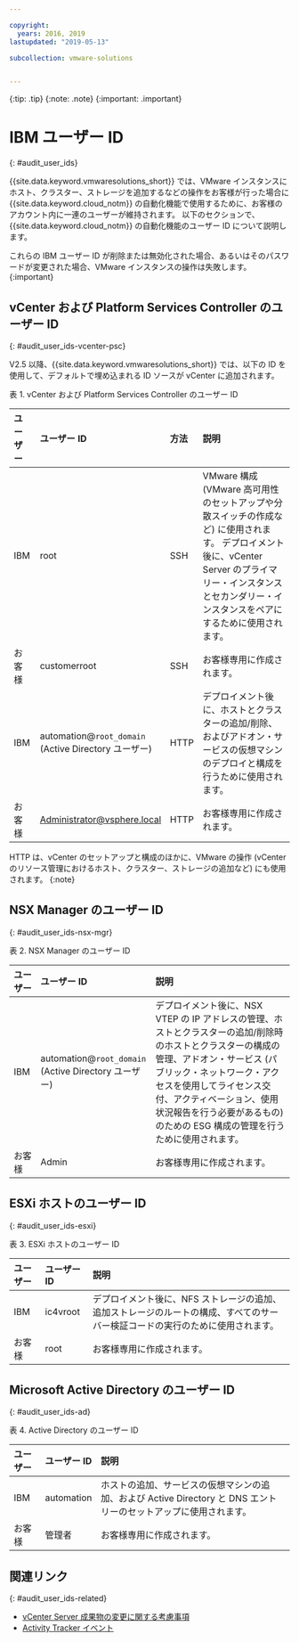 ```yaml
---

copyright:
  years: 2016, 2019
lastupdated: "2019-05-13"

subcollection: vmware-solutions


---
```


{:tip: .tip}
{:note: .note}
{:important: .important}

# IBM ユーザー ID
{: #audit_user_ids}

{{site.data.keyword.vmwaresolutions_short}} では、VMware インスタンスにホスト、クラスター、ストレージを追加するなどの操作をお客様が行った場合に {{site.data.keyword.cloud_notm}} の自動化機能で使用するために、お客様のアカウント内に一連のユーザーが維持されます。 以下のセクションで、{{site.data.keyword.cloud_notm}} の自動化機能のユーザー ID について説明します。

これらの IBM ユーザー ID が削除または無効化された場合、あるいはそのパスワードが変更された場合、VMware インスタンスの操作は失敗します。
{:important}

## vCenter および Platform Services Controller のユーザー ID
{: #audit_user_ids-vcenter-psc}

V2.5 以降、{{site.data.keyword.vmwaresolutions_short}} では、以下の ID を使用して、デフォルトで埋め込まれる ID ソースが vCenter に追加されます。

表 1. vCenter および Platform Services Controller のユーザー ID

| ユーザー     | ユーザー ID      | 方法 | 説明 |
|:---------|:-------------|:-------|:------------|
| IBM      | root         | SSH    | VMware 構成 (VMware 高可用性のセットアップや分散スイッチの作成など) に使用されます。 デプロイメント後に、vCenter Server のプライマリー・インスタンスとセカンダリー・インスタンスをペアにするために使用されます。 |
| お客様 | customerroot | SSH    | お客様専用に作成されます。 |
| IBM      | automation@``root_domain``<br/>(Active Directory ユーザー) | HTTP | デプロイメント後に、ホストとクラスターの追加/削除、およびアドオン・サービスの仮想マシンのデプロイと構成を行うために使用されます。 |
| お客様 | Administrator@vsphere.local | HTTP | お客様専用に作成されます。 |

HTTP は、vCenter のセットアップと構成のほかに、VMware の操作 (vCenter のリソース管理におけるホスト、クラスター、ストレージの追加など) にも使用されます。
{:note}

## NSX Manager のユーザー ID
{: #audit_user_ids-nsx-mgr}

表 2. NSX Manager のユーザー ID

| ユーザー     | ユーザー ID      | 説明 |
|:---------|:-------------|:------------|
| IBM      | automation@``root_domain``<br/>(Active Directory ユーザー) | デプロイメント後に、NSX VTEP の IP アドレスの管理、ホストとクラスターの追加/削除時のホストとクラスターの構成の管理、アドオン・サービス (パブリック・ネットワーク・アクセスを使用してライセンス交付、アクティベーション、使用状況報告を行う必要があるもの) のための ESG 構成の管理を行うために使用されます。 |
| お客様 | Admin        | お客様専用に作成されます。 |

## ESXi ホストのユーザー ID
{: #audit_user_ids-esxi}

表 3. ESXi ホストのユーザー ID

| ユーザー     | ユーザー ID      | 説明 |
|:---------|:-------------|:------------|
| IBM      | ic4vroot     | デプロイメント後に、NFS ストレージの追加、追加ストレージのルートの構成、すべてのサーバー検証コードの実行のために使用されます。 |
| お客様 | root         | お客様専用に作成されます。 |

## Microsoft Active Directory のユーザー ID
{: #audit_user_ids-ad}

表 4. Active Directory のユーザー ID

| ユーザー     | ユーザー ID       | 説明 |
|:---------|:------------- |:------------|
| IBM      | automation    | ホストの追加、サービスの仮想マシンの追加、および Active Directory と DNS エントリーのセットアップに使用されます。 |
| お客様 | 管理者 | お客様専用に作成されます。 |

## 関連リンク
{: #audit_user_ids-related}

* [vCenter Server 成果物の変更に関する考慮事項](/docs/services/vmwaresolutions?topic=vmware-solutions-vcenter_chg_impact#vcenter_chg_impact-automation-id)
* [Activity Tracker イベント](/docs/services/vmwaresolutions?topic=vmware-solutions-at-events#at-events)
